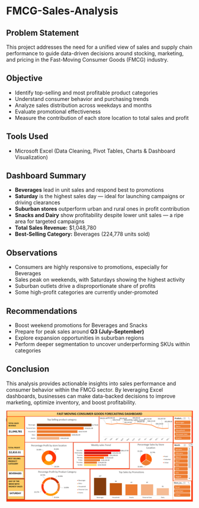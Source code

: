 # FMCG-Sales-Analysis

## Problem Statement
This project addresses the need for a unified view of sales and supply chain performance to guide data-driven decisions around stocking, marketing, and pricing in the Fast-Moving Consumer Goods (FMCG) industry.

## Objective
- Identify top-selling and most profitable product categories  
- Understand consumer behavior and purchasing trends  
- Analyze sales distribution across weekdays and months  
- Evaluate promotional effectiveness  
- Measure the contribution of each store location to total sales and profit

##  Tools Used
- Microsoft Excel (Data Cleaning, Pivot Tables, Charts & Dashboard Visualization)

## Dashboard Summary
- **Beverages** lead in unit sales and respond best to promotions  
- **Saturday** is the highest sales day — ideal for launching campaigns or driving clearances  
- **Suburban stores** outperform urban and rural ones in profit contribution  
- **Snacks and Dairy** show profitability despite lower unit sales — a ripe area for targeted campaigns  
- **Total Sales Revenue:** $1,048,780  
- **Best-Selling Category:** Beverages (224,778 units sold)

##  Observations
- Consumers are highly responsive to promotions, especially for Beverages  
- Sales peak on weekends, with Saturdays showing the highest activity  
- Suburban outlets drive a disproportionate share of profits  
- Some high-profit categories are currently under-promoted

## Recommendations
- Boost weekend promotions for Beverages and Snacks  
- Prepare for peak sales around **Q3 (July–September)**  
- Explore expansion opportunities in suburban regions  
- Perform deeper segmentation to uncover underperforming SKUs within categories

## Conclusion
This analysis provides actionable insights into sales performance and consumer behavior within the FMCG sector. By leveraging Excel dashboards, businesses can make data-backed decisions to improve marketing, optimize inventory, and boost profitability.

 ![View Dashboard](https://github.com/UchData/FMCG-Sales-Analysis/blob/main/FMCG%20DASHBOARD.png)
